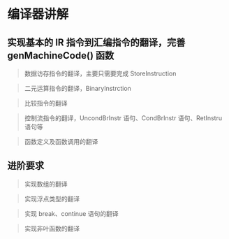 # 编译器讲解

## 实现基本的 IR 指令到汇编指令的翻译，完善 genMachineCode() 函数

> 数据访存指令的翻译，主要只需要完成 StoreInstruction



> 二元运算指令的翻译，BinaryInstrction



> 比较指令的翻译



> 控制流指令的翻译，UncondBrInstr 语句、CondBrInstr 语句、RetInstru 语句等



> 函数定义及函数调用的翻译



## 进阶要求

> 实现数组的翻译



> 实现浮点类型的翻译



> 实现 break、continue 语句的翻译



> 实现非叶函数的翻译



















